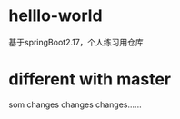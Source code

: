 # helllo-world
基于springBoot2.17，个人练习用仓库

# different with master
som changes changes changes...... 
